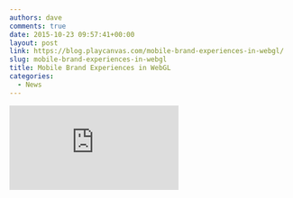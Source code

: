 ```yaml
---
authors: dave
comments: true
date: 2015-10-23 09:57:41+00:00
layout: post
link: https://blog.playcanvas.com/mobile-brand-experiences-in-webgl/
slug: mobile-brand-experiences-in-webgl
title: Mobile Brand Experiences in WebGL
categories:
  - News
---
```


<div className="iframe-container">
    <iframe loading="lazy" src="https://playcanv.as/p/RqJJ9oU9/" title="360 lookaround camera" webkitallowfullscreen="true" mozallowfullscreen="true" allow="autoplay" allowfullscreen="true" allowvr="" scrolling="no" frameborder="0" />
</div>

_[Try it fullscreen](http://car.playcanvas.com/)_

It's certainly no surprise to learn that mobile phones account for over 40% of internet browsing, but still many web-based brand experiences, especially those with high quality visuals and WebGL graphics are only targeting desktop. Historically, this is for two reasons. A lack of awareness about the power available to mobile browsers: no one is building these projects, so no one knows they are possible. And poor performance from other engines: treating the web as an after-thought and a second class citizen means large downloads and slow frame rates.

With this in mind, the team at PlayCanvas set about creating a brand experience that could demonstrate what is possible in a mobile experience today. Using cutting edge visuals more at home in a AAA console game than in a mobile web-browser, we've created an interactive experience that any brand would be proud of.

## BMW i8 Configurator

### Mobile first

From low-end devices such as an iPhone 4S to the latest handset, this demo runs everywhere. PlayCanvas is exceedingly lightweight and efficient and as such is the **only solution that can deliver** realistic graphics to mobile devices.

### Mixed media HTML5 & WebGL

Using the right-tool for the job is the best way to go. Utilizing WebGL for the 3D graphics and pure HTML and CSS for the interface, your design team doesn't have to learn new tools and the 3D content can be **integrated into any regular web site**.

### Built in hours not weeks

![Editor](/img/Editor-small.png)

PlayCanvas' tool-set is built for real-time collaboration and lets your designers and artists work without writing code. Let your coders build incredible experiences without worrying about device compatibility or hardcore maths. And share work with clients with the click of a button.

**This is a revolution in content creation.**
